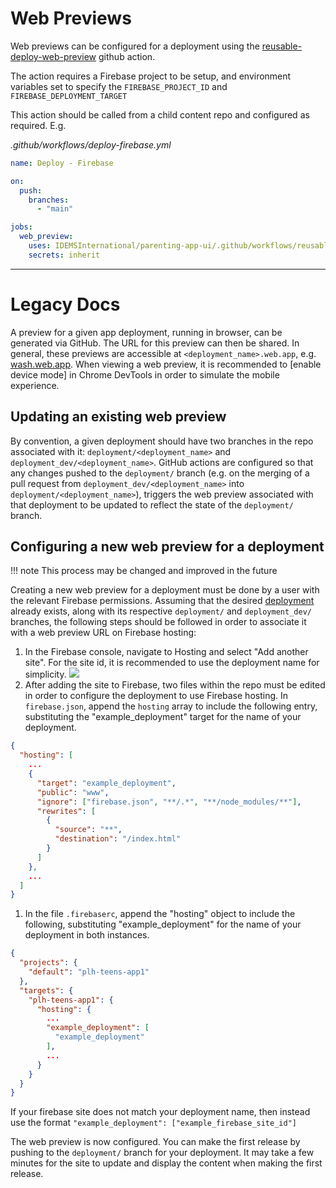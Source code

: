 # Web Previews
Web previews can be configured for a deployment using the [reusable-deploy-web-preview](../../../.github\workflows\reusable-deploy-web-preview.yml) github action.

The action requires a Firebase project to be setup, and environment variables set to specify the `FIREBASE_PROJECT_ID` and `FIREBASE_DEPLOYMENT_TARGET`

This action should be called from a child content repo and configured as required. E.g.

_.github/workflows/deploy-firebase.yml_
```yml
name: Deploy - Firebase

on:
  push:
    branches:
      - "main"

jobs:
  web_preview:
    uses: IDEMSInternational/parenting-app-ui/.github/workflows/reusable-deploy-web-preview.yml@master
    secrets: inherit
```


---
# Legacy Docs
A preview for a given app deployment, running in browser, can be generated via GitHub. The URL for this preview can then be shared. In general, these previews are accessible at `<deployment_name>.web.app`, e.g. [wash.web.app](https://wash.web.app/). When viewing a web preview, it is recommended to [enable device mode] in Chrome DevTools in order to simulate the mobile experience.

## Updating an existing web preview
By convention, a given deployment should have two branches in the repo associated with it: `deployment/<deployment_name>` and `deployment_dev/<deployment_name>`. GitHub actions are configured so that any changes pushed to the `deployment/` branch (e.g. on the merging of a pull request from `deployment_dev/<deployment_name>` into `deployment/<deployment_name>`), triggers the web preview associated with that deployment to be updated to reflect the state of the `deployment/` branch.

## Configuring a new web preview for a deployment
!!! note
    This process may be changed and improved in the future

Creating a new web preview for a deployment must be done by a user with the relevant Firebase permissions. Assuming that the desired [deployment](../deployments/#customise-configuration) already exists, along with its respective `deployment/` and `deployment_dev/` branches, the following steps should be followed in order to associate it with a web preview URL on Firebase hosting:

1. In the Firebase console, navigate to Hosting and select "Add another site". For the site id, it is recommended to use the deployment name for simplicity.
  ![](images/firebase-hosting-add-site.png)
2. After adding the site to Firebase, two files within the repo must be edited in order to configure the deployment to use Firebase hosting. In `firebase.json`, append the `hosting` array to include the following entry, substituting the "example_deployment" target for the name of your deployment.
``` json
{
  "hosting": [
    ...
    {
      "target": "example_deployment",
      "public": "www",
      "ignore": ["firebase.json", "**/.*", "**/node_modules/**"],
      "rewrites": [
        {
          "source": "**",
          "destination": "/index.html"
        }
      ]
    },
    ...
  ]
}
```
1. In the file `.firebaserc`, append the "hosting" object to include the following, substituting "example_deployment" for the name of your deployment in both instances.
``` json
{
  "projects": {
    "default": "plh-teens-app1"
  },
  "targets": {
    "plh-teens-app1": {
      "hosting": {
        ...
        "example_deployment": [
          "example_deployment"
        ],
        ...
      }
    }
  }
}
```
If your firebase site does not match your deployment name, then instead use the format `"example_deployment": ["example_firebase_site_id"]`

The web preview is now configured. You can make the first release by pushing to the `deployment/` branch for your deployment. It may take a few minutes for the site to update and display the content when making the first release.